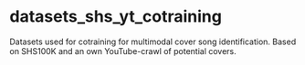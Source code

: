 # datasets_shs_yt_cotraining
Datasets used for cotraining for multimodal cover song identification. Based on SHS100K and an own YouTube-crawl of potential covers.
